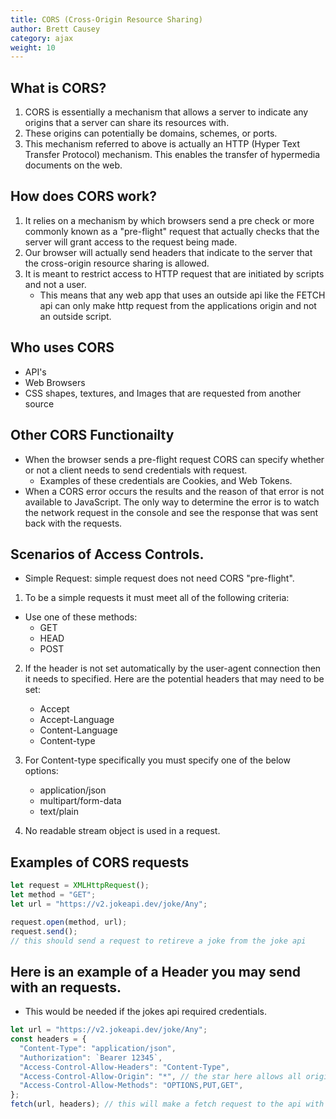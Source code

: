 ```yaml
---
title: CORS (Cross-Origin Resource Sharing)
author: Brett Causey
category: ajax
weight: 10
---
```


## What is CORS?

1. CORS is essentially a mechanism that allows a server to indicate any origins that a server can share its resources with.
2. These origins can potentially be domains, schemes, or ports.
3. This mechanism referred to above is actually an HTTP (Hyper Text Transfer Protocol) mechanism. This enables the transfer of hypermedia documents on the web.

## How does CORS work?

1. It relies on a mechanism by which browsers send a pre check or more commonly known as a "pre-flight" request that actually checks that the server will grant access to the request being made.
2. Our browser will actually send headers that indicate to the server that the cross-origin resource sharing is allowed.
3. It is meant to restrict access to HTTP request that are initiated by scripts and not a user.
   - This means that any web app that uses an outside api like the FETCH api can only make http request from the applications origin and not an outside script.

## Who uses CORS

- API's
- Web Browsers
- CSS shapes, textures, and Images that are requested from another source

## Other CORS Functionailty

- When the browser sends a pre-flight request CORS can specify whether or not a client needs to send credentials with request.
  - Examples of these credentials are Cookies, and Web Tokens.
- When a CORS error occurs the results and the reason of that error is not available to JavaScript. The only way to determine the error is to watch the network request in the console and see the response that was sent back with the requests.

## Scenarios of Access Controls.

- Simple Request: simple request does not need CORS "pre-flight".

1. To be a simple requests it must meet all of the following criteria:

- Use one of these methods:
  - GET
  - HEAD
  - POST

2. If the header is not set automatically by the user-agent connection then it needs to specified. Here are the potential headers that may need to be set:
   - Accept
   - Accept-Language
   - Content-Language
   - Content-type
3. For Content-type specifically you must specify one of the below options:

   - application/json
   - multipart/form-data
   - text/plain

4. No readable stream object is used in a request.

## Examples of CORS requests

```javascript
let request = XMLHttpRequest();
let method = "GET";
let url = "https://v2.jokeapi.dev/joke/Any";

request.open(method, url);
request.send();
// this should send a request to retireve a joke from the joke api
```

## Here is an example of a Header you may send with an requests.

- This would be needed if the jokes api required credentials.

```javascript
let url = "https://v2.jokeapi.dev/joke/Any";
const headers = {
  "Content-Type": "application/json",
  "Authorization": `Bearer 12345`,
  "Access-Control-Allow-Headers": "Content-Type",
  "Access-Control-Allow-Origin": "*", // the star here allows all origins for a CORS Request
  "Access-Control-Allow-Methods": "OPTIONS,PUT,GET",
};
fetch(url, headers); // this will make a fetch request to the api with the specified url and the specific headers.
```
